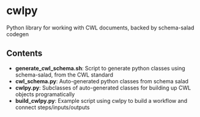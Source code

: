 # cwlpy
Python library for working with CWL documents, backed by schema-salad codegen

## Contents

- **generate_cwl_schema.sh**: Script to generate python classes using schema-salad, from the CWL standard
- **cwl_schema.py**: Auto-generated python classes from schema salad
- **cwlpy.py**: Subclasses of auto-generated classes for building up CWL objects programatically
- **build_cwlpy.py**: Example script using cwlpy to build a workflow and connect steps/inputs/outputs

